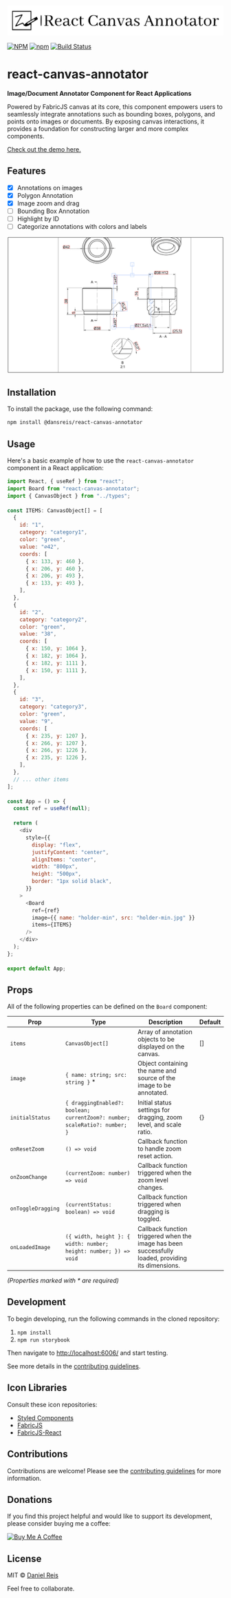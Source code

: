 
<div align="center">
  <img src="./docs/logo.svg" alt="react-canvas-annotator" />
</div>

[![NPM](https://img.shields.io/npm/v/@dansreis/react-canvas-annotator)](https://www.npmjs.com/package/@dansreis/react-canvas-annotator)
[![npm](https://img.shields.io/npm/dm/@dansreis/react-canvas-annotator)](https://www.npmjs.com/package/@dansreis/react-canvas-annotator)
[![Build Status](https://github.com/dansreis/react-canvas-annotator/actions/workflows/main.yml/badge.svg)](https://github.com/dansreis/react-canvas-annotator/actions)

# react-canvas-annotator

**Image/Document Annotator Component for React Applications**

Powered by FabricJS canvas at its core, this component empowers users to seamlessly integrate annotations such as bounding boxes, polygons, and points onto images or documents. By exposing canvas interactions, it provides a foundation for constructing larger and more complex components.

[Check out the demo here.](https://dansreis.github.io/react-canvas-annotator/?path=/story/board--main)

## Features

- [X] Annotations on images
- [X] Polygon Annotation
- [X] Image zoom and drag
- [ ] Bounding Box Annotation
- [ ] Highlight by ID
- [ ] Categorize annotations with colors and labels

![Screenshot of Annotator](docs/annotations-board.png)

## Installation

To install the package, use the following command:

```sh
npm install @dansreis/react-canvas-annotator
```

## Usage

Here's a basic example of how to use the `react-canvas-annotator` component in a React application:

```javascript
import React, { useRef } from "react";
import Board from "react-canvas-annotator";
import { CanvasObject } from "../types";

const ITEMS: CanvasObject[] = [
  {
    id: "1",
    category: "category1",
    color: "green",
    value: "⌀42",
    coords: [
      { x: 133, y: 460 },
      { x: 206, y: 460 },
      { x: 206, y: 493 },
      { x: 133, y: 493 },
    ],
  },
  {
    id: "2",
    category: "category2",
    color: "green",
    value: "38",
    coords: [
      { x: 150, y: 1064 },
      { x: 182, y: 1064 },
      { x: 182, y: 1111 },
      { x: 150, y: 1111 },
    ],
  },
  {
    id: "3",
    category: "category3",
    color: "green",
    value: "9",
    coords: [
      { x: 235, y: 1207 },
      { x: 266, y: 1207 },
      { x: 266, y: 1226 },
      { x: 235, y: 1226 },
    ],
  },
  // ... other items
];

const App = () => {
  const ref = useRef(null);

  return (
    <div
      style={{
        display: "flex",
        justifyContent: "center",
        alignItems: "center",
        width: "800px",
        height: "500px",
        border: "1px solid black",
      }}
    >
      <Board
        ref={ref}
        image={{ name: "holder-min", src: "holder-min.jpg" }}
        items={ITEMS}
      />
    </div>
  );
};

export default App;
```

## Props

All of the following properties can be defined on the `Board` component:

| Prop               | Type                                            | Description                                                                                       | Default       |
| ------------------ | ----------------------------------------------- | ------------------------------------------------------------------------------------------------- | ------------- |
| `items`            | `CanvasObject[]`                                | Array of annotation objects to be displayed on the canvas.                                        | []            |
| `image`            | `{ name: string; src: string }` *               | Object containing the name and source of the image to be annotated.                               |               |
| `initialStatus`    | `{ draggingEnabled?: boolean; currentZoom?: number; scaleRatio?: number; }` | Initial status settings for dragging, zoom level, and scale ratio.                                | {}            |
| `onResetZoom`      | `() => void`                                    | Callback function to handle zoom reset action.                                                    |               |
| `onZoomChange`     | `(currentZoom: number) => void`                 | Callback function triggered when the zoom level changes.                                          |               |
| `onToggleDragging` | `(currentStatus: boolean) => void`              | Callback function triggered when dragging is toggled.                                             |               |
| `onLoadedImage`    | `({ width, height }: { width: number; height: number; }) => void` | Callback function triggered when the image has been successfully loaded, providing its dimensions. |               |

*(Properties marked with \* are required)*

## Development

To begin developing, run the following commands in the cloned repository:

1. `npm install`
2. `npm run storybook`

Then navigate to [http://localhost:6006/](http://localhost:6006/) and start testing.

See more details in the [contributing guidelines](https://github.com/dansreis/react-canvas-annotator/blob/main/CONTRIBUTING.md).

## Icon Libraries

Consult these icon repositories:

- [Styled Components](https://material.io/tools/icons/)
- [FabricJS](https://github.com/fabricjs/fabric.js)
- [FabricJS-React](https://github.com/asotog/fabricjs-react)

## Contributions

Contributions are welcome! Please see the [contributing guidelines](https://github.com/dansreis/react-canvas-annotator/blob/main/CONTRIBUTING.md) for more information.

## Donations

If you find this project helpful and would like to support its development, please consider buying me a coffee:

<a href="https://www.buymeacoffee.com/dansreis" target="_blank"><img src="https://cdn.buymeacoffee.com/buttons/v2/default-yellow.png" alt="Buy Me A Coffee" style="height: 60px !important;width: 217px !important;" ></a>

## License

MIT © [Daniel Reis](https://github.com/dansreis)

Feel free to collaborate.
